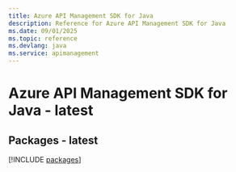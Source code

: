 ```yaml
---
title: Azure API Management SDK for Java
description: Reference for Azure API Management SDK for Java
ms.date: 09/01/2025
ms.topic: reference
ms.devlang: java
ms.service: apimanagement
---
```

# Azure API Management SDK for Java - latest
## Packages - latest
[!INCLUDE [packages](api-management-index.md)]